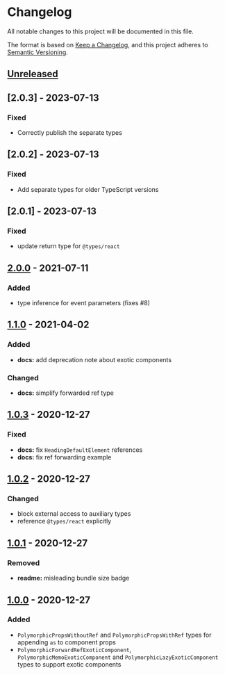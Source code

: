 # Changelog

All notable changes to this project will be documented in this file.

The format is based on [Keep a Changelog](https://keepachangelog.com/en/1.0.0/),
and this project adheres to [Semantic Versioning](https://semver.org/spec/v2.0.0.html).

## [Unreleased]

## [2.0.3] - 2023-07-13

### Fixed

- Correctly publish the separate types

## [2.0.2] - 2023-07-13

### Fixed

- Add separate types for older TypeScript versions

## [2.0.1] - 2023-07-13

### Fixed

- update return type for `@types/react`

## [2.0.0] - 2021-07-11

### Added

- type inference for event parameters (fixes #8)

## [1.1.0] - 2021-04-02

### Added

- **docs:** add deprecation note about exotic components

### Changed

- **docs:** simplify forwarded ref type

## [1.0.3] - 2020-12-27

### Fixed

- **docs:** fix `HeadingDefaultElement` references
- **docs:** fix ref forwarding example

## [1.0.2] - 2020-12-27

### Changed

- block external access to auxiliary types
- reference `@types/react` explicitly

## [1.0.1] - 2020-12-27

### Removed

- **readme:** misleading bundle size badge

## [1.0.0] - 2020-12-27

### Added

- `PolymorphicPropsWithoutRef` and `PolymorphicPropsWithRef` types for appending `as` to component props
- `PolymorphicForwardRefExoticComponent`, `PolymorphicMemoExoticComponent` and `PolymorphicLazyExoticComponent` types to support exotic components

[unreleased]: https://github.com/kripod/react-polymorphic-types/compare/v2.0.0...HEAD
[2.0.0]: https://github.com/kripod/react-polymorphic-types/compare/v1.1.0...v2.0.0
[1.1.0]: https://github.com/kripod/react-polymorphic-types/compare/v1.0.3...v1.1.0
[1.0.3]: https://github.com/kripod/react-polymorphic-types/compare/v1.0.2...v1.0.3
[1.0.2]: https://github.com/kripod/react-polymorphic-types/compare/v1.0.1...v1.0.2
[1.0.1]: https://github.com/kripod/react-polymorphic-types/compare/v1.0.0...v1.0.1
[1.0.0]: https://github.com/kripod/react-polymorphic-types/releases/tag/v1.0.0
